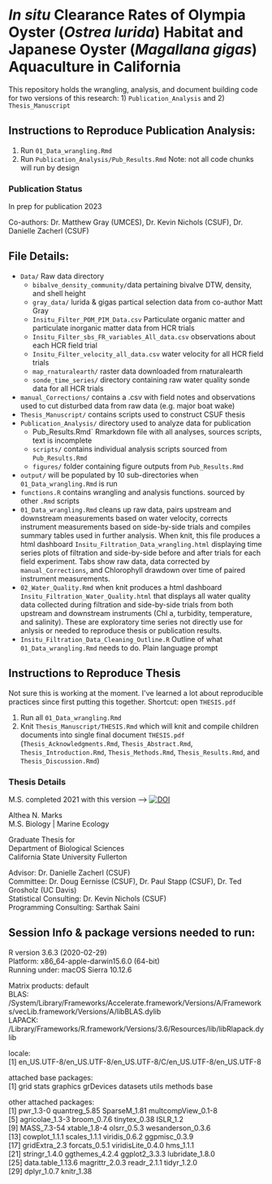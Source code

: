 # *In situ* Clearance Rates of Olympia Oyster (*Ostrea lurida*) Habitat and Japanese Oyster (*Magallana gigas*) Aquaculture in California

This repository holds the wrangling, analysis, and document building code for two versions of this research: 1) `Publication_Analysis` and 2) `Thesis_Manuscript`

## Instructions to Reproduce Publication Analysis:

1) Run `01_Data_wrangling.Rmd` 
2) Run `Publication_Analysis/Pub_Results.Rmd` 
Note: not all code chunks will run by design

### Publication Status

In prep for publication 2023

Co-authors: Dr. Matthew Gray (UMCES), Dr. Kevin Nichols (CSUF), Dr. Danielle Zacherl (CSUF)

## File Details:

- `Data/` Raw data directory
  - `bibalve_density_community/`data pertaining bivalve DTW, density, and shell height
  - `gray_data/` lurida & gigas partical selection data from co-author Matt Gray
  - `Insitu_Filter_POM_PIM_Data.csv` Particulate organic matter and particulate inorganic matter data from HCR trials
  - `Insitu_Filter_sbs_FR_variables_All_data.csv` observations about each HCR field trial
  - `Insitu_Filter_velocity_all_data.csv` water velocity for all HCR field trials
  - `map_rnaturalearth/` raster data downloaded from rnaturalearth
  - `sonde_time_series/` directory containing raw water quality sonde data for all HCR trials
- `manual_Corrections/` contains a .csv with field notes and observations used to cut disturbed data from raw data (e.g. major boat wake)
- `Thesis_Manuscript/` contains scripts used to construct CSUF thesis
- `Publication_Analysis/` directory used to analyze data for publication
  - Pub_Results.Rmd` Rmarkdown file with all analyses, sources scripts, text is incomplete
  - `scripts/` contains individual analysis scripts sourced from `Pub_Results.Rmd`
  - `figures/` folder containing figure outputs from `Pub_Results.Rmd`
- `output/` will be populated by 10 sub-directories when `01_Data_wrangling.Rmd` is run
- `functions.R` contains wrangling and analysis functions. sourced by other `.Rmd` scripts
- `01_Data_wrangling.Rmd` cleans up raw data, pairs upstream and downstream measurements based on water velocity, corrects instrument measurements based on side-by-side trials and compiles summary tables used in further analysis. When knit, this file produces a html dashboard `Insitu_Filtration_Data_wrangling.html` displaying time series plots of filtration and side-by-side before and after trials for each field experiment. Tabs show raw data, data corrected by `manual_Corrections`, and Chlorophyll drawdown over time of paired instrument measurements. 
- `02_Water_Quality.Rmd` when knit produces a html dashboard `Insitu_Filtration_Water_Quality.html` that displays all water quality data collected during filtration and side-by-side trials from both upstream and downstream instruments (Chl a, turbidity, temperature, and salinity). These are exploratory time series not directly use for anlysis or needed to reproduce thesis or publication results.
- `Insitu_Filtration_Data_Cleaning_Outline.R` Outline of what `01_Data_wrangling.Rmd` needs to do. Plain language prompt

## Instructions to Reproduce Thesis 

Not sure this is working at the moment. I've learned a lot about reproducible practices since first putting this together. Shortcut: open `THESIS.pdf`

1) Run all `01_Data_wrangling.Rmd`
2) Knit `Thesis_Manuscript/THESIS.Rmd` which will knit and compile children documents into single final document `THESIS.pdf` (`Thesis_Acknowledgments.Rmd`, `Thesis_Abstract.Rmd`, `Thesis_Introduction.Rmd`, `Thesis_Methods.Rmd`, `Thesis_Results.Rmd`, and `Thesis_Discussion.Rmd`)

### Thesis Details

M.S. completed 2021 with this version --> [![DOI](https://zenodo.org/badge/211166776.svg)](https://zenodo.org/badge/latestdoi/211166776)

Althea N. Marks  
M.S. Biology | Marine Ecology

Graduate Thesis for  
Department of Biological Sciences  
California State University Fullerton

Advisor: Dr. Danielle Zacherl (CSUF)  
Committee: Dr. Doug Eernisse (CSUF), Dr. Paul Stapp (CSUF), Dr. Ted Grosholz (UC Davis)  
Statistical Consulting: Dr. Kevin Nichols (CSUF)  
Programming Consulting: Sarthak Saini 

## Session Info & package versions needed to run:

R version 3.6.3 (2020-02-29)  
Platform: x86_64-apple-darwin15.6.0 (64-bit)  
Running under: macOS Sierra 10.12.6  

Matrix products: default  
BLAS:   /System/Library/Frameworks/Accelerate.framework/Versions/A/Frameworks/vecLib.framework/Versions/A/libBLAS.dylib  
LAPACK: /Library/Frameworks/R.framework/Versions/3.6/Resources/lib/libRlapack.dylib 

locale:  
[1] en_US.UTF-8/en_US.UTF-8/en_US.UTF-8/C/en_US.UTF-8/en_US.UTF-8

attached base packages:  
[1] grid      stats     graphics  grDevices datasets  utils     methods   base       

other attached packages:  
 [1] pwr_1.3-0          quantreg_5.85      SparseM_1.81       multcompView_0.1-8  
 [5] agricolae_1.3-3    broom_0.7.6        tinytex_0.38       ISLR_1.2            
 [9] MASS_7.3-54        xtable_1.8-4       olsrr_0.5.3        wesanderson_0.3.6   
[13] cowplot_1.1.1      scales_1.1.1       viridis_0.6.2      ggpmisc_0.3.9       
[17] gridExtra_2.3      forcats_0.5.1      viridisLite_0.4.0  hms_1.1.1           
[21] stringr_1.4.0      ggthemes_4.2.4     ggplot2_3.3.3      lubridate_1.8.0     
[25] data.table_1.13.6  magrittr_2.0.3     readr_2.1.1        tidyr_1.2.0       
[29] dplyr_1.0.7        knitr_1.38        



